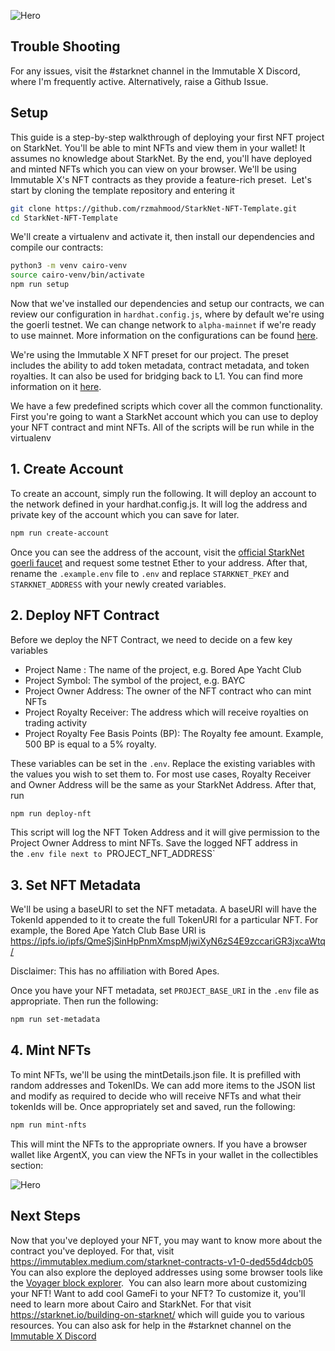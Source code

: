 ![Hero](https://miro.medium.com/max/1400/1*2W-L27RMDC-hGqnvdPjvJQ.png)

## Trouble Shooting

For any issues, visit the #starknet channel in the Immutable X Discord, where I'm frequently active. Alternatively, raise a Github Issue.

## Setup

This guide is a step-by-step walkthrough of deploying your first NFT project on StarkNet. You'll be able to mint NFTs and view them in your wallet! It assumes no knowledge about StarkNet. By the end, you'll have deployed and minted NFTs which you can view on your browser.
We'll be using Immutable X's NFT contracts as they provide a feature-rich preset. 
Let's start by cloning the template repository and entering it

```sh
git clone https://github.com/rzmahmood/StarkNet-NFT-Template.git
cd StarkNet-NFT-Template
```

We'll create a virtualenv and activate it, then install our dependencies and compile our contracts:

```sh
python3 -m venv cairo-venv
source cairo-venv/bin/activate
npm run setup
```

Now that we've installed our dependencies and setup our contracts, we can review our configuration in `hardhat.config.js`, where by default we're using the goerli testnet. We can change network to `alpha-mainnet` if we're ready to use mainnet. More information on the configurations can be found [here](https://github.com/Shard-Labs/starknet-hardhat-plugin#configure-the-plugin).

We're using the Immutable X NFT preset for our project. The preset includes the ability to add token metadata, contract metadata, and token royalties. It can also be used for bridging back to L1. You can find more information on it [here](https://immutablex.medium.com/erc721-on-starknet-57832d9d8c30).

We have a few predefined scripts which cover all the common functionality. First you're going to want a StarkNet account which you can use to deploy your NFT contract and mint NFTs. All of the scripts will be run while in the virtualenv

## 1. Create Account

To create an account, simply run the following. It will deploy an account to the network defined in your hardhat.config.js. It will log the address and private key of the account which you can save for later.

```sh
npm run create-account
```

Once you can see the address of the account, visit the [official StarkNet goerli faucet](https://faucet.goerli.starknet.io/) and request some testnet Ether to your address. After that, rename the `.example.env` file to `.env` and replace `STARKNET_PKEY` and `STARKNET_ADDRESS` with your newly created variables.

## 2. Deploy NFT Contract

Before we deploy the NFT Contract, we need to decide on a few key variables

- Project Name : The name of the project, e.g. Bored Ape Yacht Club
- Project Symbol: The symbol of the project, e.g. BAYC
- Project Owner Address: The owner of the NFT contract who can mint NFTs
- Project Royalty Receiver: The address which will receive royalties on trading activity
- Project Royalty Fee Basis Points (BP): The Royalty fee amount. Example, 500 BP is equal to a 5% royalty.

These variables can be set in the `.env`. Replace the existing variables with the values you wish to set them to. For most use cases, Royalty Receiver and Owner Address will be the same as your StarkNet Address.
After that, run

```sh
npm run deploy-nft
```

This script will log the NFT Token Address and it will give permission to the Project Owner Address to mint NFTs. Save the logged NFT address in the `.env file next to `PROJECT_NFT_ADDRESS`

## 3. Set NFT Metadata

We'll be using a baseURI to set the NFT metadata. A baseURI will have the TokenId appended to it to create the full TokenURI for a particular NFT. For example, the Bored Ape Yatch Club Base URI is https://ipfs.io/ipfs/QmeSjSinHpPnmXmspMjwiXyN6zS4E9zccariGR3jxcaWtq/

Disclaimer: This has no affiliation with Bored Apes.

Once you have your NFT metadata, set `PROJECT_BASE_URI` in the `.env` file as appropriate. Then run the following:

```sh
npm run set-metadata
```

## 4. Mint NFTs

To mint NFTs, we'll be using the mintDetails.json file. It is prefilled with random addresses and TokenIDs. We can add more items to the JSON list and modify as required to decide who will receive NFTs and what their tokenIds will be. Once appropriately set and saved, run the following:

```sh
npm run mint-nfts
```

This will mint the NFTs to the appropriate owners. If you have a browser wallet like ArgentX, you can view the NFTs in your wallet in the collectibles section:

![Hero](https://miro.medium.com/max/966/1*N26Gtbx_yDtylKwvGx9IxQ.png)

## Next Steps

Now that you've deployed your NFT, you may want to know more about the contract you've deployed. For that, visit https://immutablex.medium.com/starknet-contracts-v1-0-ded55d4dcb05
You can also explore the deployed addresses using some browser tools like the [Voyager block explorer](https://goerli.voyager.online/). 
You can also learn more about customizing your NFT! Want to add cool GameFi to your NFT?
To customize it, you'll need to learn more about Cairo and StarkNet. For that visit https://starknet.io/building-on-starknet/ which will guide you to various resources. You can also ask for help in the #starknet channel on the [Immutable X Discord](https://discord.com/channels/765480457256042496/978781372535701524)
